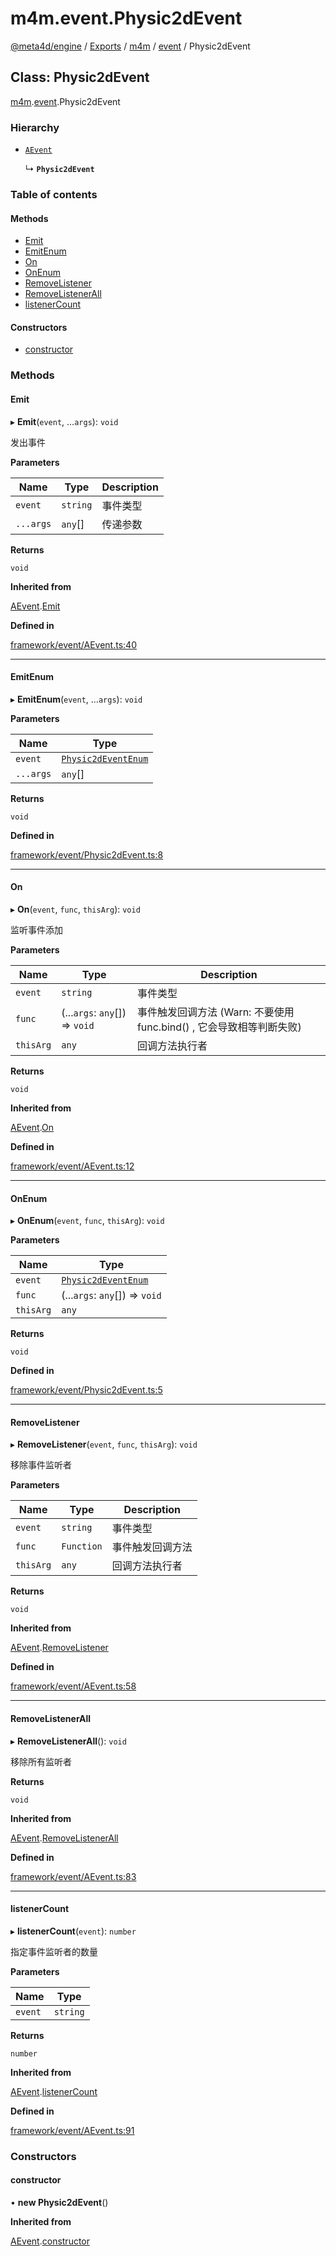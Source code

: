 # m4m.event.Physic2dEvent

[@meta4d/engine](../) / [Exports](../modules/) / [m4m](../modules/m4m.md) / [event](../modules/m4m.event.md) / Physic2dEvent

## Class: Physic2dEvent

[m4m](../modules/m4m.md).[event](../modules/m4m.event.md).Physic2dEvent

### Hierarchy

*   [`AEvent`](m4m.AEvent.md)

    ↳ **`Physic2dEvent`**

### Table of contents

#### Methods

* [Emit](m4m.event.Physic2dEvent.md#emit)
* [EmitEnum](m4m.event.Physic2dEvent.md#emitenum)
* [On](m4m.event.Physic2dEvent.md#on)
* [OnEnum](m4m.event.Physic2dEvent.md#onenum)
* [RemoveListener](m4m.event.Physic2dEvent.md#removelistener)
* [RemoveListenerAll](m4m.event.Physic2dEvent.md#removelistenerall)
* [listenerCount](m4m.event.Physic2dEvent.md#listenercount)

#### Constructors

* [constructor](m4m.event.Physic2dEvent.md#constructor)

### Methods

#### Emit

▸ **Emit**(`event`, ...`args`): `void`

发出事件

**Parameters**

| Name      | Type     | Description |
| --------- | -------- | ----------- |
| `event`   | `string` | 事件类型        |
| `...args` | `any`\[] | 传递参数        |

**Returns**

`void`

**Inherited from**

[AEvent](m4m.AEvent.md).[Emit](m4m.AEvent.md#emit)

**Defined in**

[framework/event/AEvent.ts:40](https://github.com/meta4d-me/meta4d-engine/blob/cf6bfe6/src/framework/event/AEvent.ts#L40)

***

#### EmitEnum

▸ **EmitEnum**(`event`, ...`args`): `void`

**Parameters**

| Name      | Type                                                           |
| --------- | -------------------------------------------------------------- |
| `event`   | [`Physic2dEventEnum`](../enums/m4m.event.Physic2dEventEnum.md) |
| `...args` | `any`\[]                                                       |

**Returns**

`void`

**Defined in**

[framework/event/Physic2dEvent.ts:8](https://github.com/meta4d-me/meta4d-engine/blob/cf6bfe6/src/framework/event/Physic2dEvent.ts#L8)

***

#### On

▸ **On**(`event`, `func`, `thisArg`): `void`

监听事件添加

**Parameters**

| Name      | Type                            | Description                                    |
| --------- | ------------------------------- | ---------------------------------------------- |
| `event`   | `string`                        | 事件类型                                           |
| `func`    | (...`args`: `any`\[]) => `void` | 事件触发回调方法 (Warn: 不要使用 func.bind() , 它会导致相等判断失败) |
| `thisArg` | `any`                           | 回调方法执行者                                        |

**Returns**

`void`

**Inherited from**

[AEvent](m4m.AEvent.md).[On](m4m.AEvent.md#on)

**Defined in**

[framework/event/AEvent.ts:12](https://github.com/meta4d-me/meta4d-engine/blob/cf6bfe6/src/framework/event/AEvent.ts#L12)

***

#### OnEnum

▸ **OnEnum**(`event`, `func`, `thisArg`): `void`

**Parameters**

| Name      | Type                                                           |
| --------- | -------------------------------------------------------------- |
| `event`   | [`Physic2dEventEnum`](../enums/m4m.event.Physic2dEventEnum.md) |
| `func`    | (...`args`: `any`\[]) => `void`                                |
| `thisArg` | `any`                                                          |

**Returns**

`void`

**Defined in**

[framework/event/Physic2dEvent.ts:5](https://github.com/meta4d-me/meta4d-engine/blob/cf6bfe6/src/framework/event/Physic2dEvent.ts#L5)

***

#### RemoveListener

▸ **RemoveListener**(`event`, `func`, `thisArg`): `void`

移除事件监听者

**Parameters**

| Name      | Type       | Description |
| --------- | ---------- | ----------- |
| `event`   | `string`   | 事件类型        |
| `func`    | `Function` | 事件触发回调方法    |
| `thisArg` | `any`      | 回调方法执行者     |

**Returns**

`void`

**Inherited from**

[AEvent](m4m.AEvent.md).[RemoveListener](m4m.AEvent.md#removelistener)

**Defined in**

[framework/event/AEvent.ts:58](https://github.com/meta4d-me/meta4d-engine/blob/cf6bfe6/src/framework/event/AEvent.ts#L58)

***

#### RemoveListenerAll

▸ **RemoveListenerAll**(): `void`

移除所有监听者

**Returns**

`void`

**Inherited from**

[AEvent](m4m.AEvent.md).[RemoveListenerAll](m4m.AEvent.md#removelistenerall)

**Defined in**

[framework/event/AEvent.ts:83](https://github.com/meta4d-me/meta4d-engine/blob/cf6bfe6/src/framework/event/AEvent.ts#L83)

***

#### listenerCount

▸ **listenerCount**(`event`): `number`

指定事件监听者的数量

**Parameters**

| Name    | Type     |
| ------- | -------- |
| `event` | `string` |

**Returns**

`number`

**Inherited from**

[AEvent](m4m.AEvent.md).[listenerCount](m4m.AEvent.md#listenercount)

**Defined in**

[framework/event/AEvent.ts:91](https://github.com/meta4d-me/meta4d-engine/blob/cf6bfe6/src/framework/event/AEvent.ts#L91)

### Constructors

#### constructor

• **new Physic2dEvent**()

**Inherited from**

[AEvent](m4m.AEvent.md).[constructor](m4m.AEvent.md#constructor)
